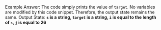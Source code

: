 Example Answer:
The code simply prints the value of `target`. No variables are modified by this code snippet. Therefore, the output state remains the same.
Output State: **`s` is a string, `target` is a string, `i` is equal to the length of `s`, `j` is equal to 26**